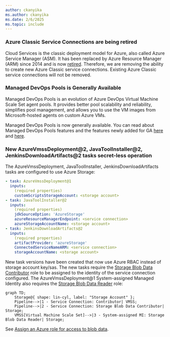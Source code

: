 ```yaml
---
author: ckanyika
ms.author: ckanyika
ms.date: 2/6/2025
ms.topic: include
---
```



### Azure Classic Service Connections are being retired

Cloud Services is the classic deployment model for Azure, also called Azure Service Manager (ASM). It has been replaced by Azure Resource Manager (ARM) since 2014 and is now [retired](https://azure.microsoft.com/updates?id=cloud-services-retirement-announcement). Therefore, we are removing the ability to create new Azure Classic service connections. Existing Azure Classic service connections will not be removed.

### Managed DevOps Pools is Generally Available

Managed DevOps Pools is an evolution of Azure DevOps Virtual Machine Scale Set agent pools. It provides better pool scalability and reliability, simplifies pool management, and allows you to use the VM images from Microsoft-hosted agents on custom Azure VMs. 

Managed DevOps Pools is now generally available. You can read about Managed DevOps Pools features and the features newly added for GA [here](https://devblogs.microsoft.com/devops/managed-devops-pools-ga/) and [here](https://aka.ms/mdp-docs).


### New AzureVmssDeployment@2, JavaToolInstaller@2, JenkinsDownloadArtifacts@2 tasks secret-less operation

The AzureVmssDeployment, JavaToolInstaller, JenkinsDownloadArtifacts tasks are configured to use Azure Storage:

```yaml
- task: AzureVmssDeployment@1
  inputs:
    (required properties)
    customScriptsStorageAccount: <storage account>
- task: JavaToolInstaller@2
  inputs:
    (required properties)
    jdkSourceOption: 'AzureStorage'
    azureResourceManagerEndpoint: <service connection>
    azureStorageAccountName: <storage account>
- task: JenkinsDownloadArtifacts@2
  inputs:
    (required properties)
    artifactProvider: 'azureStorage'
    ConnectedServiceNameARM: <service connection>
    storageAccountName: <storage account>
```

New task versions have been created that now use Azure RBAC instead of storage account key/sas. The new tasks require the [Storage Blob Data Contributor](/azure/role-based-access-control/built-in-roles/storage#storage-blob-data-contributor) role to be assigned to the identity of the service connection configured. The AzureVmssDeployment@1 System-assigned Managed Identity also requires the [Storage Blob Data Reader](/azure/role-based-access-control/built-in-roles/storage#storage-blob-data-reader) role:

```mermaid
graph TD;
    Storage@{ shape: lin-cyl, label: "Storage Account" };
    Pipeline-->|1 - Service Connection: Contributor| VMSS;
    Pipeline-->|2 - Service Connection: Storage Blob Data Contributor| Storage;
    VMSS[Virtual Machine Scale Set]-->|3 - System-assigned MI: Storage Blob Data Reader| Storage;
```

See [Assign an Azure role for access to blob data](https://learn.microsoft.com/azure/storage/blobs/assign-azure-role-data-access?tabs=portal).